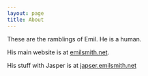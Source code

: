 ```yaml
---
layout: page
title: About
---
```


These are the ramblings of Emil. He is a human.

His main website is at [emilsmith.net](https://emilsmith.net).

His stuff with Jasper is at [japser.emilsmith.net](https://japser.emilsmith.net)
